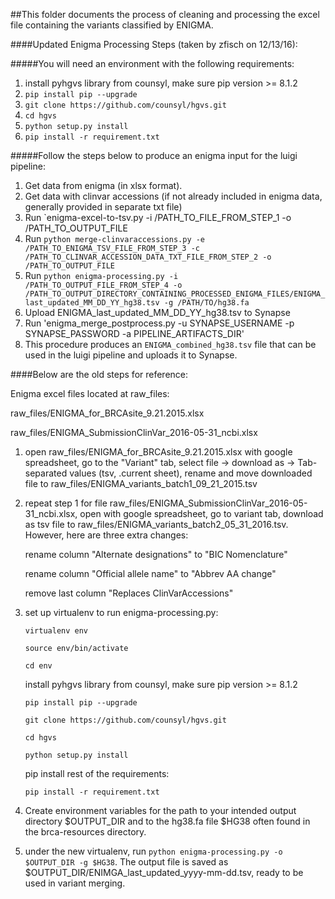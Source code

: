 ##This folder documents the process of cleaning and processing the excel file containing the variants classified by ENIGMA.

####Updated Enigma Processing Steps (taken by zfisch on 12/13/16):

#####You will need an environment with the following requirements:

1. install pyhgvs library from counsyl, make sure pip version >= 8.1.2
2. `pip install pip --upgrade`
3. `git clone https://github.com/counsyl/hgvs.git`
4. `cd hgvs`
5. `python setup.py install`
6. `pip install -r requirement.txt`

#####Follow the steps below to produce an enigma input for the luigi pipeline:

1. Get data from enigma (in xlsx format).
2. Get data with clinvar accessions (if not already included in enigma data, generally provided in separate txt file)
3. Run `enigma-excel-to-tsv.py -i /PATH_TO_FILE_FROM_STEP_1 -o /PATH_TO_OUTPUT_FILE
4. Run `python merge-clinvaraccessions.py -e /PATH_TO_ENIGMA_TSV_FILE_FROM_STEP_3 -c /PATH_TO_CLINVAR_ACCESSION_DATA_TXT_FILE_FROM_STEP_2 -o /PATH_TO_OUTPUT_FILE`
5. Run `python enigma-processing.py -i /PATH_TO_OUTPUT_FILE_FROM_STEP_4 -o /PATH_TO_OUTPUT_DIRECTORY_CONTAINING_PROCESSED_ENIGMA_FILES/ENIGMA_last_updated_MM_DD_YY_hg38.tsv -g /PATH/TO/hg38.fa`
6. Upload ENIGMA_last_updated_MM_DD_YY_hg38.tsv to Synapse
7. Run 'enigma_merge_postprocess.py -u SYNAPSE_USERNAME -p SYNAPSE_PASSWORD -a PIPELINE_ARTIFACTS_DIR'
8. This procedure produces an `ENIGMA_combined_hg38.tsv` file that can be used in the luigi pipeline and uploads it to Synapse.


####Below are the old steps for reference:

Enigma excel files located at raw_files:

raw_files/ENIGMA_for_BRCAsite_9.21.2015.xlsx

raw_files/ENIGMA_SubmissionClinVar_2016-05-31_ncbi.xlsx

1. open raw_files/ENIGMA_for_BRCAsite_9.21.2015.xlsx with google spreadsheet, go to the "Variant" tab, select file -> download as -> Tab-separated values (tsv, .current sheet), rename and move downloaded file to raw_files/ENIGMA_variants_batch1_09_21_2015.tsv

2. repeat step 1 for file raw_files/ENIGMA_SubmissionClinVar_2016-05-31_ncbi.xlsx, open with google spreadsheet, go to variant tab, download as tsv file to raw_files/ENIGMA_variants_batch2_05_31_2016.tsv. However, here are three extra changes:

    rename column "Alternate designations" to "BIC Nomenclature"
    
    rename column "Official allele name" to "Abbrev AA change"
    
    remove last column "Replaces ClinVarAccessions"

3. set up virtualenv to run enigma-processing.py:

    `virtualenv env`

    `source env/bin/activate`

    `cd env`

    install pyhgvs library from counsyl, make sure pip version >= 8.1.2  

    `pip install pip --upgrade`

    `git clone https://github.com/counsyl/hgvs.git`

    `cd hgvs`

    `python setup.py install` 

    pip install rest of the requirements:

    `pip install -r requirement.txt`

3. Create environment variables for the path to your intended output directory $OUTPUT_DIR and to the hg38.fa file $HG38 often found in the brca-resources directory.

4. under the new virtualenv, run `python enigma-processing.py -o $OUTPUT_DIR -g $HG38`. The output file is saved as $OUTPUT_DIR/ENIMGA_last_updated_yyyy-mm-dd.tsv, ready to be used in variant merging.
